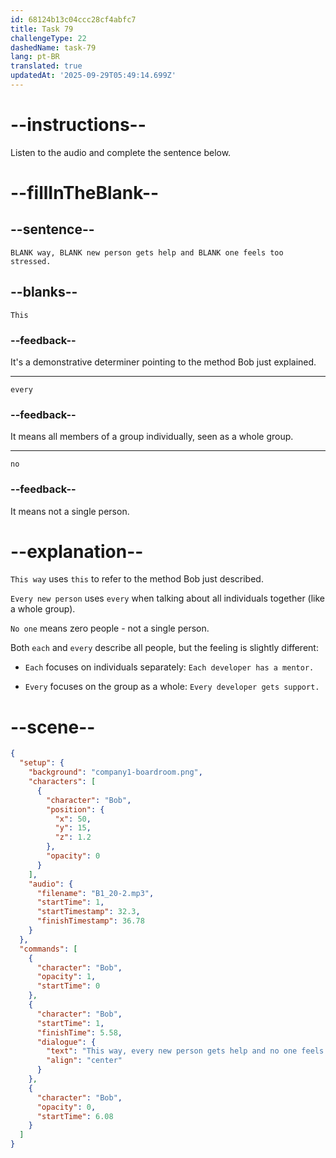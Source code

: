 ```yaml
---
id: 68124b13c04ccc28cf4abfc7
title: Task 79
challengeType: 22
dashedName: task-79
lang: pt-BR
translated: true
updatedAt: '2025-09-29T05:49:14.699Z'
---
```


<!-- (Audio) Bob: This way, every new person gets help and no one feels too stressed. -->

# --instructions--

Listen to the audio and complete the sentence below.

# --fillInTheBlank--

## --sentence--

`BLANK way, BLANK new person gets help and BLANK one feels too stressed.`

## --blanks--

`This`

### --feedback--

It's a demonstrative determiner pointing to the method Bob just explained.

---

`every`

### --feedback--

It means all members of a group individually, seen as a whole group.

---

`no`

### --feedback--

It means not a single person.

# --explanation--

`This way` uses `this` to refer to the method Bob just described.

`Every new person` uses `every` when talking about all individuals together (like a whole group).

`No one` means zero people - not a single person.

Both `each` and `every` describe all people, but the feeling is slightly different:

- `Each` focuses on individuals separately: `Each developer has a mentor.`

- `Every` focuses on the group as a whole: `Every developer gets support.`

# --scene--

```json
{
  "setup": {
    "background": "company1-boardroom.png",
    "characters": [
      {
        "character": "Bob",
        "position": {
          "x": 50,
          "y": 15,
          "z": 1.2
        },
        "opacity": 0
      }
    ],
    "audio": {
      "filename": "B1_20-2.mp3",
      "startTime": 1,
      "startTimestamp": 32.3,
      "finishTimestamp": 36.78
    }
  },
  "commands": [
    {
      "character": "Bob",
      "opacity": 1,
      "startTime": 0
    },
    {
      "character": "Bob",
      "startTime": 1,
      "finishTime": 5.58,
      "dialogue": {
        "text": "This way, every new person gets help and no one feels too stressed.",
        "align": "center"
      }
    },
    {
      "character": "Bob",
      "opacity": 0,
      "startTime": 6.08
    }
  ]
}
```
